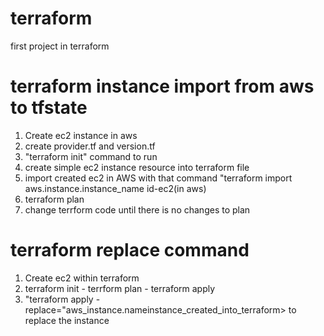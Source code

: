 # terraform
first project in terraform


# terraform instance import from aws to tfstate
 1. Create ec2 instance in aws
 2. create provider.tf and version.tf
 3. "terraform init"  command to run
 4. create simple ec2 instance resource into terraform file 
 5. import created ec2 in AWS with that command "terraform import aws.instance.instance_name id-ec2(in aws)
 6. terraform plan 
 7. change terrform code until there is no changes to plan


 # terraform replace command
 1. Create ec2 within terraform 
 2. terraform init - terrform plan - terraform apply
 3. "terraform apply -replace="aws_instance.nameinstance_created_into_terraform>  to replace the instance
 